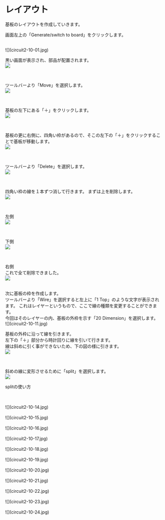 # レイアウト

基板のレイアウトを作成していきます。

画面左上の「Generate/switch to board」をクリックします。

<br>
![](circuit2-10-01.jpg)

<br>

黒い画面が表示され、部品が配置されます。
<br>
![](circuit2-10-02.jpg)

<br>

ツールバーより「Move」を選択します。
<br>
![](circuit2-10-03.jpg)

<br>

基板の左下にある「＋」をクリックします。
<br>
![](circuit2-10-04.jpg)

<br>

基板の更に右側に、四角い枠があるので、そこの左下の「＋」をクリックすることで基板が移動します。
<br>
![](circuit2-10-05.jpg)

<br>

ツールバーより「Delete」を選択します。
<br>
![](circuit2-10-06.jpg)

<br>

四角い枠の線を１本ずつ消して行きます。
まずは上を削除します。
<br>
![](circuit2-10-07.jpg)

<br>

左側
<br>
![](circuit2-10-08.jpg)

<br>

下側
<br>
![](circuit2-10-09.jpg)

<br>

右側
<br>
これで全て削除できました。
<br>
![](circuit2-10-10.jpg)

<br>
次に基板の枠を作成します。
<br>
ツールバーより「Wire」を選択すると左上に「1 Top」のような文字が表示されます。
これはレイヤーというもので、ここで線の種類を変更することができます。
<br>
今回はそのレイヤーの内、基板の外枠を示す「20 Dimension」を選択します。
<br>
![](circuit2-10-11.jpg)

<br>

基板の外枠に沿って線を引きます。
<br>
左下の「＋」部分から時計回りに線を引いて行きます。
<br>
線は斜めに引く事ができないため、下の図の様に引きます。
<br>
![](circuit2-10-12.jpg)

<br>

斜めの線に変形させるために「split」を選択します。
<br>
![](circuit2-10-13.jpg)


splitの使い方
<br>



<br>

<br>
![](circuit2-10-14.jpg)

<br>

<br>
![](circuit2-10-15.jpg)

<br>

<br>
![](circuit2-10-16.jpg)

<br>

<br>
![](circuit2-10-17.jpg)

<br>

<br>
![](circuit2-10-18.jpg)

<br>

<br>
![](circuit2-10-19.jpg)

<br>

<br>
![](circuit2-10-20.jpg)

<br>

<br>
![](circuit2-10-21.jpg)

<br>

<br>
![](circuit2-10-22.jpg)

<br>

<br>
![](circuit2-10-23.jpg)

<br>

<br>
![](circuit2-10-24.jpg)

